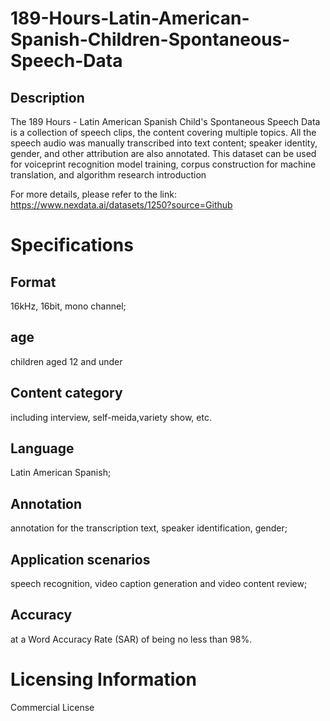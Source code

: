 # 189-Hours-Latin-American-Spanish-Children-Spontaneous-Speech-Data

## Description
The 189 Hours - Latin American Spanish Child's Spontaneous Speech Data is a collection of speech clips, the content covering multiple topics. All the speech audio was manually transcribed into text content; speaker identity, gender, and other attribution are also annotated. This dataset can be used for voiceprint recognition model training, corpus construction for machine translation, and algorithm research introduction

For more details, please refer to the link: https://www.nexdata.ai/datasets/1250?source=Github

# Specifications
## Format
16kHz, 16bit, mono channel;
## age
children aged 12 and under
## Content category
including interview, self-meida,variety show, etc.
## Language
Latin American Spanish;
## Annotation
annotation for the transcription text, speaker identification, gender;
## Application scenarios
speech recognition, video caption generation and video content review;
## Accuracy
at a Word Accuracy Rate (SAR) of being no less than 98%.

# Licensing Information
Commercial License
